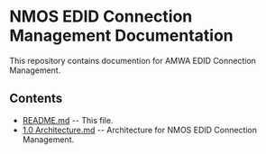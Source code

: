 # NMOS EDID Connection Management Documentation

This repository contains documention for AMWA EDID Connection Management.

## Contents

- [README.md](README.md) -- This file.
- [1.0 Architecture.md](1.0.%20Architecture.md) -- Architecture for NMOS EDID Connection Management.

